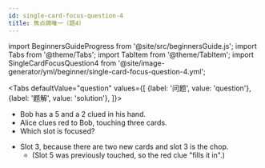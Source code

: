 ```yaml
---
id: single-card-focus-question-4
title: 焦点牌唯一（题4）
---
```


import BeginnersGuideProgress from '@site/src/beginnersGuide.js';
import Tabs from '@theme/Tabs';
import TabItem from '@theme/TabItem';
import SingleCardFocusQuestion4 from '@site/image-generator/yml/beginner/single-card-focus-question-4.yml';

<BeginnersGuideProgress id="single-card-focus-question-4" />

<!-- lint disable no-undefined-references -->

<Tabs
  defaultValue="question"
  values={[
    {label: '问题', value: 'question'},
    {label: '题解', value: 'solution'},
  ]}>
<TabItem value="question">

- Bob has a 5 and a 2 clued in his hand.
- Alice clues red to Bob, touching three cards.
- Which slot is focused?

</TabItem>
<TabItem value="solution">

- Slot 3, because there are two new cards and slot 3 is the chop.
  - (Slot 5 was previously touched, so the red clue "fills it in".)

</TabItem>
</Tabs>

<SingleCardFocusQuestion4 />
